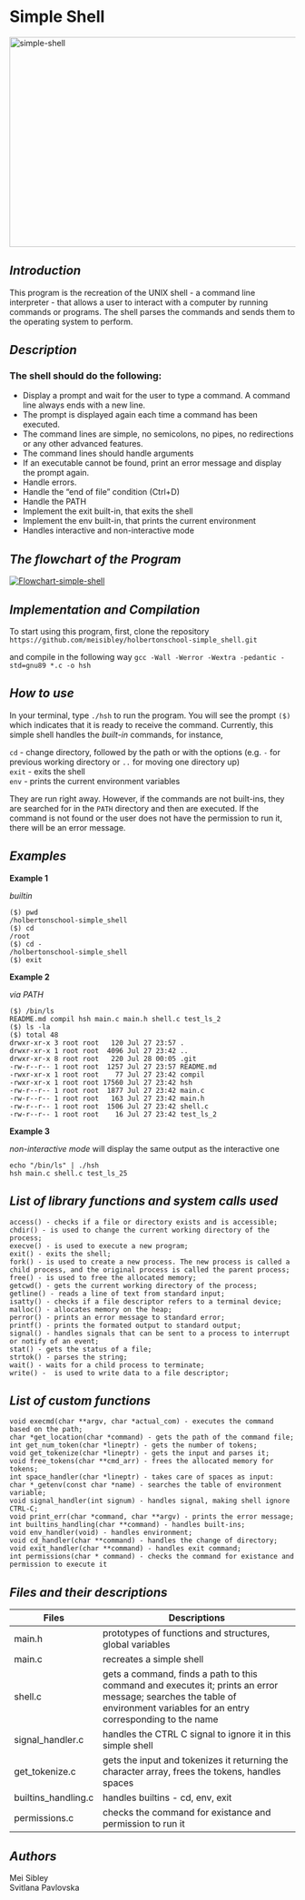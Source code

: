 # Simple Shell #

<img src='https://guideposts.org/wp-content/uploads/2017/04/blog_shell_1540-1024x576.jpg.webp' width="850" height="370" alt='simple-shell'/>

## **_Introduction_** ##
This program is the recreation of the UNIX shell - a command line interpreter - that allows a user to interact with a computer by running commands or programs. The shell parses the commands and sends them to the operating system to perform.

## **_Description_** ##
### The shell should do the following: ###

* Display a prompt and wait for the user to type a command. A command line always ends with a new line.
* The prompt is displayed again each time a command has been executed.
* The command lines are simple, no semicolons, no pipes, no redirections or any other advanced features.
* The command lines should handle arguments
* If an executable cannot be found, print an error message and display the prompt again.
* Handle errors.
* Handle the “end of file” condition (Ctrl+D)
* Handle the PATH
* Implement the exit built-in, that exits the shell
* Implement the env built-in, that prints the current environment
* Handles interactive and non-interactive mode

## **_The flowchart of the Program_**
<a href="https://ibb.co/JRjbKgr"><img src="https://i.ibb.co/DDf6tTw/Flowchart-simple-shell.jpg" alt="Flowchart-simple-shell" border="0"></a>

## **_Implementation and Compilation_** ##
To start using this program, first, clone the repository 
`https://github.com/meisibley/holbertonschool-simple_shell.git`

and compile in the following way
`gcc -Wall -Werror -Wextra -pedantic -std=gnu89 *.c -o hsh`

## **_How to use_** ##
In your terminal, type `./hsh` to run the program. You will see the prompt `($)` which indicates that it is ready to receive the command. 
Currently, this simple shell handles the  *built-in* commands, for instance,

`cd` - change directory, followed by the path or with the options (e.g. `-` for previous working directory or `..` for moving one directory up)<br />
`exit` - exits the shell<br />
`env` - prints the current environment variables

They are run right away. However, if the commands are not built-ins, they are searched for in the `PATH` directory and then are executed. If the command is not found or the user does not have the permission to run it, there will be an error message.

## **_Examples_** ##

**Example 1**

_builtin_
```
($) pwd
/holbertonschool-simple_shell
($) cd
/root
($) cd -
/holbertonschool-simple_shell
($) exit  
```
**Example 2**

_via PATH_
```
($) /bin/ls
README.md compil hsh main.c main.h shell.c test_ls_2
($) ls -la
($) total 48
drwxr-xr-x 3 root root   120 Jul 27 23:57 .
drwxr-xr-x 1 root root  4096 Jul 27 23:42 ..
drwxr-xr-x 8 root root   220 Jul 28 00:05 .git
-rw-r--r-- 1 root root  1257 Jul 27 23:57 README.md
-rwxr-xr-x 1 root root    77 Jul 27 23:42 compil
-rwxr-xr-x 1 root root 17560 Jul 27 23:42 hsh
-rw-r--r-- 1 root root  1877 Jul 27 23:42 main.c
-rw-r--r-- 1 root root   163 Jul 27 23:42 main.h
-rw-r--r-- 1 root root  1506 Jul 27 23:42 shell.c
-rw-r--r-- 1 root root    16 Jul 27 23:42 test_ls_2
```
**Example 3**

_non-interactive mode_ will display the same output as the interactive one

```
echo "/bin/ls" | ./hsh
hsh main.c shell.c test_ls_25
```
## **_List of library functions and system calls used_** ##

```
access() - checks if a file or directory exists and is accessible;
chdir() - is used to change the current working directory of the process;
execve() - is used to execute a new program;
exit() - exits the shell;
fork() - is used to create a new process. The new process is called a child process, and the original process is called the parent process;
free() - is used to free the allocated memory;
getcwd() - gets the current working directory of the process;
getline() - reads a line of text from standard input;
isatty() - checks if a file descriptor refers to a terminal device;
malloc() - allocates memory on the heap;
perror() - prints an error message to standard error;
printf() - prints the formated output to standard output;
signal() - handles signals that can be sent to a process to interrupt or notify of an event;
stat() - gets the status of a file;
strtok() - parses the string;
wait() - waits for a child process to terminate;
write() -  is used to write data to a file descriptor;
```
## **_List of custom functions_** ##
```
void execmd(char **argv, char *actual_com) - executes the command based on the path;
char *get_location(char *command) - gets the path of the command file;
int get_num_token(char *lineptr) - gets the number of tokens;
void get_tokenize(char *lineptr) - gets the input and parses it;
void free_tokens(char **cmd_arr) - frees the allocated memory for tokens;
int space_handler(char *lineptr) - takes care of spaces as input:
char *_getenv(const char *name) - searches the table of environment variable;
void signal_handler(int signum) - handles signal, making shell ignore CTRL-C;
void print_err(char *command, char **argv) - prints the error message;
int builtins_handling(char **command) - handles built-ins;
void env_handler(void) - handles environment;
void cd_handler(char **command) - handles the change of directory;
void exit_handler(char **command) - handles exit command;
int permissions(char * command) - checks the command for existance and permission to execute it
```
## **_Files and their descriptions_** ##

| **Files** | **Descriptions** |
| ----- | ----------- |
| main.h | prototypes of functions and structures, global variables |        
| main.c | recreates a simple shell | 
| shell.c | gets a command, finds a path to this command and executes it; prints an error message; searches the table of environment variables for an entry corresponding to the name|
| signal_handler.c | handles the CTRL C signal to ignore it in this simple shell |
| get_tokenize.c | gets the input and tokenizes it returning the character array, frees the tokens, handles spaces |
| builtins_handling.c | handles builtins - cd, env, exit |
| permissions.c | checks the command for existance and permission to run it |

## **_Authors_** ##

Mei Sibley <br />
Svitlana Pavlovska
